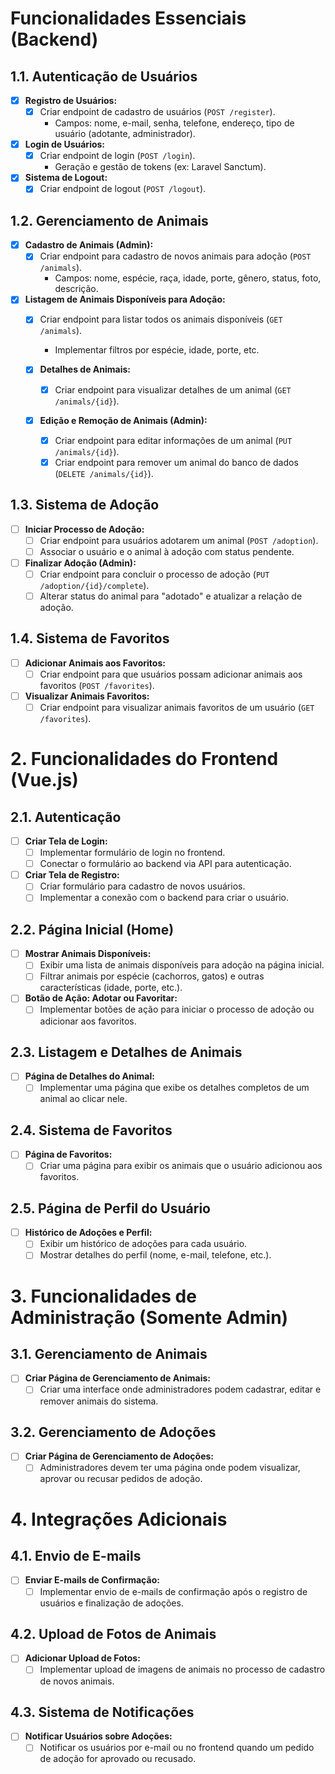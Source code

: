 # Funcionalidades Essenciais (Backend)

## 1.1. Autenticação de Usuários

- [x] **Registro de Usuários:**
    - [x] Criar endpoint de cadastro de usuários (`POST /register`).
        - Campos: nome, e-mail, senha, telefone, endereço, tipo de usuário (adotante, administrador).

- [x] **Login de Usuários:**
    - [x] Criar endpoint de login (`POST /login`).
        - Geração e gestão de tokens (ex: Laravel Sanctum).

- [x] **Sistema de Logout:**
    - [x] Criar endpoint de logout (`POST /logout`).

## 1.2. Gerenciamento de Animais

- [x] **Cadastro de Animais (Admin):**
    - [x] Criar endpoint para cadastro de novos animais para adoção (`POST /animals`).
        - Campos: nome, espécie, raça, idade, porte, gênero, status, foto, descrição.

- [x] **Listagem de Animais Disponíveis para Adoção:**
    - [x] Criar endpoint para listar todos os animais disponíveis (`GET /animals`).
        - Implementar filtros por espécie, idade, porte, etc.
  
    - [x] **Detalhes de Animais:**
      - [x] Criar endpoint para visualizar detalhes de um animal (`GET /animals/{id}`).
      
    - [x] **Edição e Remoção de Animais (Admin):**
      - [x] Criar endpoint para editar informações de um animal (`PUT /animals/{id}`).
      - [x] Criar endpoint para remover um animal do banco de dados (`DELETE /animals/{id}`).

## 1.3. Sistema de Adoção

- [ ] **Iniciar Processo de Adoção:**
  - [ ] Criar endpoint para usuários adotarem um animal (`POST /adoption`).
  - [ ] Associar o usuário e o animal à adoção com status pendente.
  
- [ ] **Finalizar Adoção (Admin):**
  - [ ] Criar endpoint para concluir o processo de adoção (`PUT /adoption/{id}/complete`).
  - [ ] Alterar status do animal para "adotado" e atualizar a relação de adoção.

## 1.4. Sistema de Favoritos

- [ ] **Adicionar Animais aos Favoritos:**
    - [ ] Criar endpoint para que usuários possam adicionar animais aos favoritos (`POST /favorites`).

- [ ] **Visualizar Animais Favoritos:**
    - [ ] Criar endpoint para visualizar animais favoritos de um usuário (`GET /favorites`).

# 2. Funcionalidades do Frontend (Vue.js)

## 2.1. Autenticação

- [ ] **Criar Tela de Login:**
    - [ ] Implementar formulário de login no frontend.
    - [ ] Conectar o formulário ao backend via API para autenticação.

- [ ] **Criar Tela de Registro:**
    - [ ] Criar formulário para cadastro de novos usuários.
    - [ ] Implementar a conexão com o backend para criar o usuário.

## 2.2. Página Inicial (Home)

- [ ] **Mostrar Animais Disponíveis:**
    - [ ] Exibir uma lista de animais disponíveis para adoção na página inicial.
    - [ ] Filtrar animais por espécie (cachorros, gatos) e outras características (idade, porte, etc.).

- [ ] **Botão de Ação: Adotar ou Favoritar:**
    - [ ] Implementar botões de ação para iniciar o processo de adoção ou adicionar aos favoritos.

## 2.3. Listagem e Detalhes de Animais

- [ ] **Página de Detalhes do Animal:**
    - [ ] Implementar uma página que exibe os detalhes completos de um animal ao clicar nele.

## 2.4. Sistema de Favoritos

- [ ] **Página de Favoritos:**
    - [ ] Criar uma página para exibir os animais que o usuário adicionou aos favoritos.

## 2.5. Página de Perfil do Usuário

- [ ] **Histórico de Adoções e Perfil:**
    - [ ] Exibir um histórico de adoções para cada usuário.
    - [ ] Mostrar detalhes do perfil (nome, e-mail, telefone, etc.).

# 3. Funcionalidades de Administração (Somente Admin)

## 3.1. Gerenciamento de Animais

- [ ] **Criar Página de Gerenciamento de Animais:**
    - [ ] Criar uma interface onde administradores podem cadastrar, editar e remover animais do sistema.

## 3.2. Gerenciamento de Adoções

- [ ] **Criar Página de Gerenciamento de Adoções:**
    - [ ] Administradores devem ter uma página onde podem visualizar, aprovar ou recusar pedidos de adoção.

# 4. Integrações Adicionais

## 4.1. Envio de E-mails

- [ ] **Enviar E-mails de Confirmação:**
    - [ ] Implementar envio de e-mails de confirmação após o registro de usuários e finalização de adoções.

## 4.2. Upload de Fotos de Animais

- [ ] **Adicionar Upload de Fotos:**
    - [ ] Implementar upload de imagens de animais no processo de cadastro de novos animais.

## 4.3. Sistema de Notificações

- [ ] **Notificar Usuários sobre Adoções:**
    - [ ] Notificar os usuários por e-mail ou no frontend quando um pedido de adoção for aprovado ou recusado.
